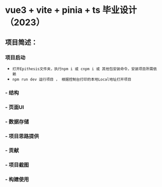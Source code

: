 # vue3 + vite + pinia + ts 毕业设计（2023）

## 项目简述：
###  项目启动
- `打开Epithesis文件夹，执行npm i 或 cnpm i 或 其他包安装命令，安装项目所需依赖`
- `npm run dev 运行项目 ， 根据控制台打印的本地Local地址打开项目`
### - 结构
### - 页面UI
### - 数据存储
### - 项目思路提供
### - 贡献
### - 项目截图
### - 构建使用




    